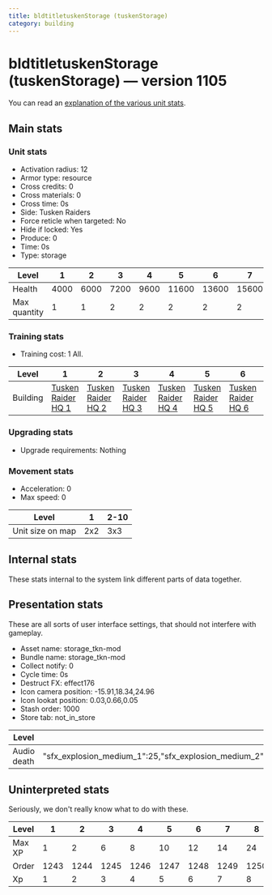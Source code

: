 ```yaml
---
title: bldtitletuskenStorage (tuskenStorage)
category: building
---
```


# bldtitletuskenStorage (tuskenStorage) — version 1105

You can read an [explanation  of the various unit stats](unitexplained.md).

## Main stats

### Unit stats

  * Activation radius: 12
  * Armor type: resource
  * Cross credits: 0
  * Cross materials: 0
  * Cross time: 0s
  * Side: Tusken Raiders
  * Force reticle when targeted: No
  * Hide if locked: Yes
  * Produce: 0
  * Time: 0s
  * Type: storage

|Level       |1   |2   |3   |4   |5    |6    |7    |8    |9    |10   |
|------------|----|----|----|----|-----|-----|-----|-----|-----|-----|
|Health      |4000|6000|7200|9600|11600|13600|15600|17600|19600|21600|
|Max quantity|1   |1   |2   |2   |2    |2    |2    |3    |4    |4    |


### Training stats

  * Training cost: 1 All.

|Level   |1                                  |2                                  |3                                  |4                                  |5                                  |6                                  |7                                                  |8                                                  |9                                                  |10                                                  |
|--------|-----------------------------------|-----------------------------------|-----------------------------------|-----------------------------------|-----------------------------------|-----------------------------------|---------------------------------------------------|---------------------------------------------------|---------------------------------------------------|----------------------------------------------------|
|Building|[Tusken Raider HQ 1](tuskenHQ.html)|[Tusken Raider HQ 2](tuskenHQ.html)|[Tusken Raider HQ 3](tuskenHQ.html)|[Tusken Raider HQ 4](tuskenHQ.html)|[Tusken Raider HQ 5](tuskenHQ.html)|[Tusken Raider HQ 6](tuskenHQ.html)|["bld_title_tuskenHQLocked" 7](tuskenHQLocked.html)|["bld_title_tuskenHQLocked" 8](tuskenHQLocked.html)|["bld_title_tuskenHQLocked" 9](tuskenHQLocked.html)|["bld_title_tuskenHQLocked" 10](tuskenHQLocked.html)|


### Upgrading stats

  * Upgrade requirements: Nothing

### Movement stats

  * Acceleration: 0
  * Max speed: 0

|Level           |1  |2-10|
|----------------|---|----|
|Unit size on map|2x2|3x3 |


## Internal stats

These stats internal to the system link different parts of data together.


## Presentation stats

These are all sorts of user interface settings, that should not interfere with gameplay.

  * Asset name: storage_tkn-mod
  * Bundle name: storage_tkn-mod
  * Collect notify: 0
  * Cycle time: 0s
  * Destruct FX: effect176
  * Icon camera position: -15.91,18.34,24.96
  * Icon lookat position: 0.03,0.66,0.05
  * Stash order: 1000
  * Store tab: not_in_store

|Level      |1                                                                                                              |2                                                                                                              |3                                                                                                              |4                                                                                                              |5                                                                                                              |6                                                                                                              |7                                                                                                              |8                                                                                                              |9                                                                                                              |10                                                                                                             |
|-----------|---------------------------------------------------------------------------------------------------------------|---------------------------------------------------------------------------------------------------------------|---------------------------------------------------------------------------------------------------------------|---------------------------------------------------------------------------------------------------------------|---------------------------------------------------------------------------------------------------------------|---------------------------------------------------------------------------------------------------------------|---------------------------------------------------------------------------------------------------------------|---------------------------------------------------------------------------------------------------------------|---------------------------------------------------------------------------------------------------------------|---------------------------------------------------------------------------------------------------------------|
|Audio death|"sfx_explosion_medium_1":25,"sfx_explosion_medium_2":25,"sfx_explosion_medium_3":25,"sfx_explosion_medium_4":45|"sfx_explosion_medium_1":25,"sfx_explosion_medium_2":25,"sfx_explosion_medium_3":25,"sfx_explosion_medium_4":46|"sfx_explosion_medium_1":25,"sfx_explosion_medium_2":25,"sfx_explosion_medium_3":25,"sfx_explosion_medium_4":47|"sfx_explosion_medium_1":25,"sfx_explosion_medium_2":25,"sfx_explosion_medium_3":25,"sfx_explosion_medium_4":48|"sfx_explosion_medium_1":25,"sfx_explosion_medium_2":25,"sfx_explosion_medium_3":25,"sfx_explosion_medium_4":49|"sfx_explosion_medium_1":25,"sfx_explosion_medium_2":25,"sfx_explosion_medium_3":25,"sfx_explosion_medium_4":50|"sfx_explosion_medium_1":25,"sfx_explosion_medium_2":25,"sfx_explosion_medium_3":25,"sfx_explosion_medium_4":51|"sfx_explosion_medium_1":25,"sfx_explosion_medium_2":25,"sfx_explosion_medium_3":25,"sfx_explosion_medium_4":52|"sfx_explosion_medium_1":25,"sfx_explosion_medium_2":25,"sfx_explosion_medium_3":25,"sfx_explosion_medium_4":53|"sfx_explosion_medium_1":25,"sfx_explosion_medium_2":25,"sfx_explosion_medium_3":25,"sfx_explosion_medium_4":54|


## Uninterpreted stats

Seriously, we don't really know what to do with these.

|Level |1   |2   |3   |4   |5   |6   |7   |8   |9   |10  |
|------|----|----|----|----|----|----|----|----|----|----|
|Max XP|1   |2   |6   |8   |10  |12  |14  |24  |36  |40  |
|Order |1243|1244|1245|1246|1247|1248|1249|1250|1251|1252|
|Xp    |1   |2   |3   |4   |5   |6   |7   |8   |9   |10  |


